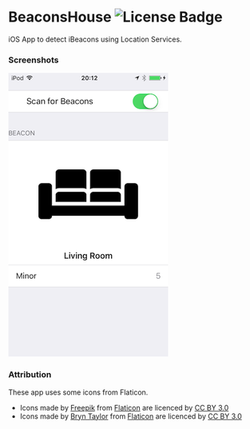 # BeaconsHouse   ![License Badge](https://go-shields.herokuapp.com/license-MIT-blue.png)
iOS App to detect iBeacons using Location Services.


### Screenshots

![BeaconsHouse](https://github.com/erndev/BeaconsHouse/blob/master/screenshot.png)


### Attribution

These app uses some icons from  Flaticon.

* Icons made by [Freepik](http://www.freepik.com) from [Flaticon](http://www.flaticon.com) are licenced by [CC BY 3.0](http://creativecommons.org/licenses/by/3.0/) 
* Icons made by [Bryn Taylor](http://www.flaticon.com/authors/bryn-taylor) from [Flaticon](http://www.flaticon.com) are licenced by [CC BY 3.0](http://creativecommons.org/licenses/by/3.0/) 
